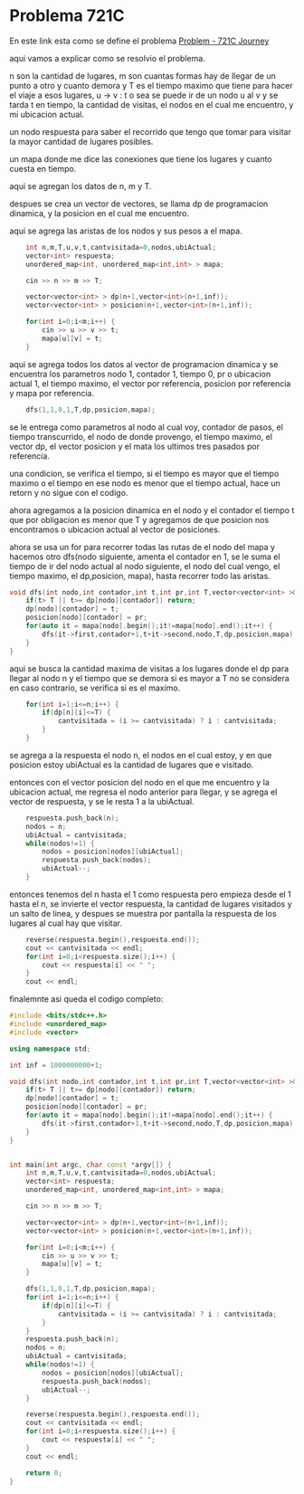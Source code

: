 # Problema 721C

En este link esta como se define el problema [Problem - 721C Journey](https://codeforces.com/contest/721/problem/C "Journey")  

aqui vamos a explicar como se resolvio el problema.  

n son la cantidad de lugares, m son cuantas formas hay de llegar de un punto a otro y cuanto demora y T es el tiempo maximo que tiene para hacer el viaje a esos lugares, u -> v : t o sea se puede ir de un nodo u al v y se tarda t en tiempo, la cantidad de visitas, el nodos en el cual me encuentro, y mi ubicacion actual.  

un nodo respuesta para saber el recorrido que tengo que tomar para visitar la mayor cantidad de lugares posibles.  

un mapa donde me dice las conexiones que tiene los lugares y cuanto cuesta en tiempo.  

aqui se agregan los datos de n, m y T.  

despues se crea un vector de vectores, se llama dp de programacion dinamica, y la posicion en el cual me encuentro.  

aqui se agrega las aristas de los nodos y sus pesos a el mapa.  
```cpp
	int n,m,T,u,v,t,cantvisitada=0,nodos,ubiActual;
	vector<int> respuesta;
	unordered_map<int, unordered_map<int,int> > mapa;

	cin >> n >> m >> T;

	vector<vector<int> > dp(n+1,vector<int>(n+1,inf));
	vector<vector<int> > posicion(n+1,vector<int>(n+1,inf));

	for(int i=0;i<m;i++) {
		cin >> u >> v >> t;
		mapa[u][v] = t;
	}
```
aqui se agrega todos los datos al vector de programacion dinamica y se encuentra los parametros nodo 1, contador 1, tiempo 0, pr o ubicacion actual 1, el tiempo maximo, el vector por referencia, posicion por referencia y mapa por referencia.  
```cpp
	dfs(1,1,0,1,T,dp,posicion,mapa);
```
se le entrega como parametros al nodo al cual voy, contador de pasos, el tiempo transcurrido, el nodo de donde provengo, el tiempo maximo, el vector dp, el vector posicion y el mata los ultimos tres pasados por referencia.  

una condicion, se verifica el tiempo, si el tiempo es mayor que el tiempo maximo o el tiempo en ese nodo es menor que el tiempo actual, hace un retorn y no sigue con el codigo.  

ahora agregamos a la posicion dinamica en el nodo y el contador el tiempo t que por obligacion es menor que T y agregamos de que posicion nos encontramos o ubicacion actual al vector de posiciones.  

ahora se usa un for para recorrer todas las rutas de el nodo del mapa y hacemos otro dfs(nodo siguiente, amenta el contador en 1, se le suma el tiempo de ir del nodo actual al nodo siguiente, el nodo del cual vengo, el tiempo maximo, el dp,posicion, mapa), hasta recorrer todo las aristas.  
```cpp
void dfs(int nodo,int contador,int t,int pr,int T,vector<vector<int> >& dp,vector<vector<int> >& posicion,unordered_map<int,unordered_map<int,int> >& mapa) {
	if(t> T || t>= dp[nodo][contador]) return;
	dp[nodo][contador] = t;
	posicion[nodo][contador] = pr;
	for(auto it = mapa[nodo].begin();it!=mapa[nodo].end();it++) {
		dfs(it->first,contador+1,t+it->second,nodo,T,dp,posicion,mapa);
	}
}

```
aqui se busca la cantidad maxima de visitas a los lugares donde el dp para llegar al nodo n y el tiempo que se demora si es mayor a T no se considera en caso contrario, se verifica si es el maximo.
```cpp
	for(int i=1;i<=n;i++) {
		if(dp[n][i]<=T) {
			cantvisitada = (i >= cantvisitada) ? i : cantvisitada; 
		}
	}
```
se agrega a la respuesta el nodo n, el nodos en el cual estoy, y en que posicion estoy ubiActual es la cantidad de lugares que e visitado.  

entonces con el vector posicion del nodo en el que me encuentro y la ubicacion actual, me regresa el nodo anterior para llegar, y se agrega el vector de respuesta, y se le resta 1 a la ubiActual.  
```cpp
	respuesta.push_back(n);
	nodos = n;
	ubiActual = cantvisitada;
	while(nodos!=1) {
		nodos = posicion[nodos][ubiActual];
		respuesta.push_back(nodos);
		ubiActual--;
	}
```
entonces tenemos del n hasta el 1 como respuesta pero empieza desde el 1 hasta el n, se invierte el vector respuesta, la cantidad de lugares visitados y un salto de linea, y despues se muestra por pantalla la respuesta de los lugares al cual hay que visitar.  
```cpp
	reverse(respuesta.begin(),respuesta.end());
	cout << cantvisitada << endl;
	for(int i=0;i<respuesta.size();i++) {
		cout << respuesta[i] << " ";
	}
	cout << endl;
```
finalemnte asi queda el codigo completo:

```cpp
#include <bits/stdc++.h>
#include <unordered_map>
#include <vector>

using namespace std;

int inf = 1000000000+1;

void dfs(int nodo,int contador,int t,int pr,int T,vector<vector<int> >& dp,vector<vector<int> >& posicion,unordered_map<int,unordered_map<int,int> >& mapa) {
	if(t> T || t>= dp[nodo][contador]) return;
	dp[nodo][contador] = t;
	posicion[nodo][contador] = pr;
	for(auto it = mapa[nodo].begin();it!=mapa[nodo].end();it++) {
		dfs(it->first,contador+1,t+it->second,nodo,T,dp,posicion,mapa);
	}
}


int main(int argc, char const *argv[]) {
	int n,m,T,u,v,t,cantvisitada=0,nodos,ubiActual;
	vector<int> respuesta;
	unordered_map<int, unordered_map<int,int> > mapa;

	cin >> n >> m >> T;

	vector<vector<int> > dp(n+1,vector<int>(n+1,inf));
	vector<vector<int> > posicion(n+1,vector<int>(n+1,inf));

	for(int i=0;i<m;i++) {
		cin >> u >> v >> t;
		mapa[u][v] = t;
	}

	dfs(1,1,0,1,T,dp,posicion,mapa);
	for(int i=1;i<=n;i++) {
		if(dp[n][i]<=T) {
			cantvisitada = (i >= cantvisitada) ? i : cantvisitada; 
		}
	}
	respuesta.push_back(n);
	nodos = n;
	ubiActual = cantvisitada;
	while(nodos!=1) {
		nodos = posicion[nodos][ubiActual];
		respuesta.push_back(nodos);
		ubiActual--;
	}

	reverse(respuesta.begin(),respuesta.end());
	cout << cantvisitada << endl;
	for(int i=0;i<respuesta.size();i++) {
		cout << respuesta[i] << " ";
	}
	cout << endl;

	return 0;
}
```
